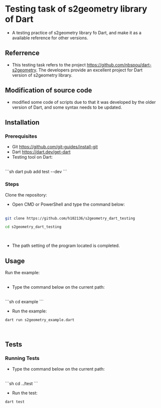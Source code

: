 # Testing task of s2geometry library of Dart
- A testing practice of s2geometry library fo Dart, and make it as a available reference for other versions.


## Referrence

- This testing task refers to the project https://github.com/nbspou/dart-s2geometry. The developers provide an excellent project for Dart version of s2geometry library.  

## Modification of source code

- modified some code of scripts due to that it was developed by the older version of Dart, and some syntax needs to be updated.


## Installation

### Prerequisites

- Git https://github.com/git-guides/install-git
- Dart https://dart.dev/get-dart
- Testing tool on Dart: 
<br>
```sh
dart pub add test --dev
```
<br>

### Steps

Clone the repository:<br>
    
- Open CMD or PowerShell and type the command below:<br><br>
```sh
git clone https://github.com/h102136/s2geometry_dart_testing

cd s2geometry_dart_testing
```
<br>

- The path setting of the program located is completed.
    
## Usage

Run the example:<br><br>

- Type the command below on the current path:
<br>
```sh
cd example
```
<br>

- Run the example:
```sh
dart run s2geometry_example.dart
```
<br>


## Tests

### Running Tests

- Type the command below on the current path:
<br>
```sh
cd ../test
```
<br>

- Run the test:
```sh
dart test
```
<br>
